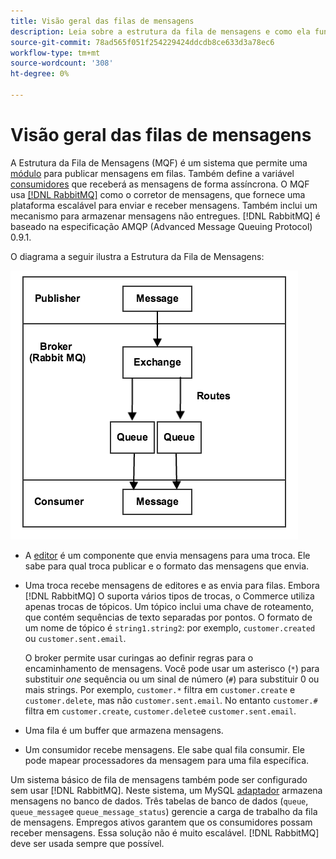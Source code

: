 ```yaml
---
title: Visão geral das filas de mensagens
description: Leia sobre a estrutura da fila de mensagens e como ela funciona com o aplicativo Adobe Commerce e Magento Open Source.
source-git-commit: 78ad565f051f254229424ddcdb8ce633d3a78ec6
workflow-type: tm+mt
source-wordcount: '308'
ht-degree: 0%

---
```



# Visão geral das filas de mensagens

A Estrutura da Fila de Mensagens (MQF) é um sistema que permite uma [módulo](https://glossary.magento.com/module) para publicar mensagens em filas. Também define a variável [consumidores](consumers.md) que receberá as mensagens de forma assíncrona. O MQF usa [[!DNL RabbitMQ]](https://www.rabbitmq.com) como o corretor de mensagens, que fornece uma plataforma escalável para enviar e receber mensagens. Também inclui um mecanismo para armazenar mensagens não entregues. [!DNL RabbitMQ] é baseado na especificação AMQP (Advanced Message Queuing Protocol) 0.9.1.

O diagrama a seguir ilustra a Estrutura da Fila de Mensagens:

![Estrutura da fila de mensagens](../../assets/configuration/mq-framework.png)

- A [editor](https://glossary.magento.com/publisher-subscriber-pattern) é um componente que envia mensagens para uma troca. Ele sabe para qual troca publicar e o formato das mensagens que envia.

- Uma troca recebe mensagens de editores e as envia para filas. Embora [!DNL RabbitMQ] O suporta vários tipos de trocas, o Commerce utiliza apenas trocas de tópicos. Um tópico inclui uma chave de roteamento, que contém sequências de texto separadas por pontos. O formato de um nome de tópico é `string1.string2`: por exemplo, `customer.created` ou `customer.sent.email`.

   O broker permite usar curingas ao definir regras para o encaminhamento de mensagens. Você pode usar um asterisco (`*`) para substituir _one_ sequência ou um sinal de número (`#`) para substituir 0 ou mais strings. Por exemplo, `customer.*` filtra em `customer.create` e `customer.delete`, mas não `customer.sent.email`. No entanto `customer.#` filtra em `customer.create`,  `customer.delete`e `customer.sent.email`.

- Uma fila é um buffer que armazena mensagens.

- Um consumidor recebe mensagens. Ele sabe qual fila consumir. Ele pode mapear processadores da mensagem para uma fila específica.

Um sistema básico de fila de mensagens também pode ser configurado sem usar [!DNL RabbitMQ]. Neste sistema, um MySQL [adaptador](https://glossary.magento.com/adapter) armazena mensagens no banco de dados. Três tabelas de banco de dados (`queue`, `queue_message`e `queue_message_status`) gerencie a carga de trabalho da fila de mensagens. Empregos ativos garantem que os consumidores possam receber mensagens. Essa solução não é muito escalável. [!DNL RabbitMQ] deve ser usada sempre que possível.
